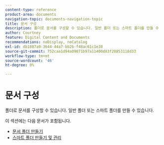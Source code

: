 ```yaml
---
content-type: reference
product-area: documents
navigation-topic: documents-navigation-topic
title: 문서 구성
description: 폴더로 문서를 구성할 수 있습니다. 일반 폴더 또는 스마트 폴더를 만들 수 있습니다.
author: Courtney
feature: Digital Content and Documents
recommendations: noDisplay, noCatalog
exl-id: db1887a0-3644-44a7-bb2b-f48ac61c1e38
source-git-commit: 752caa1d94a09871b97a11400d83f28853118d33
workflow-type: tm+mt
source-wordcount: '46'
ht-degree: 0%

---
```


# 문서 구성

폴더로 문서를 구성할 수 있습니다. 일반 폴더 또는 스마트 폴더를 만들 수 있습니다.

이 섹션에는 다음 문서가 포함됩니다.

* [문서 폴더 만들기](../../documents/organizing-documents/create-documents-folder.md)
* [스마트 폴더 만들기 및 관리](../../documents/organizing-documents/create-manage-smart-folders.md)
